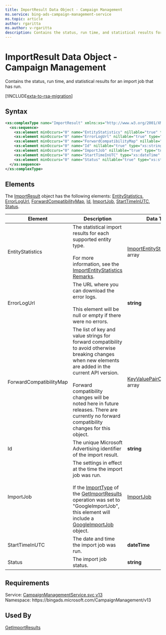 ```yaml
---
title: ImportResult Data Object - Campaign Management
ms.service: bing-ads-campaign-management-service
ms.topic: article
author: rgaritta
ms.author: v-rgaritta
description: Contains the status, run time, and statistical results for an import job that has run.
---
```

# ImportResult Data Object - Campaign Management
Contains the status, run time, and statistical results for an import job that has run.

[!INCLUDE[exta-to-rsa-migration](../../scripts/includes/exta-rsa-migration-import.md)]

## Syntax
```xml
<xs:complexType name="ImportResult" xmlns:xs="http://www.w3.org/2001/XMLSchema">
  <xs:sequence>
    <xs:element minOccurs="0" name="EntityStatistics" nillable="true" type="tns:ArrayOfImportEntityStatistics" />
    <xs:element minOccurs="0" name="ErrorLogUrl" nillable="true" type="xs:string" />
    <xs:element minOccurs="0" name="ForwardCompatibilityMap" nillable="true" type="q128:ArrayOfKeyValuePairOfstringstring" xmlns:q128="http://schemas.datacontract.org/2004/07/System.Collections.Generic" />
    <xs:element minOccurs="0" name="Id" nillable="true" type="xs:string" />
    <xs:element minOccurs="0" name="ImportJob" nillable="true" type="tns:ImportJob" />
    <xs:element minOccurs="0" name="StartTimeInUTC" type="xs:dateTime" />
    <xs:element minOccurs="0" name="Status" nillable="true" type="xs:string" />
  </xs:sequence>
</xs:complexType>
```

## <a name="elements"></a>Elements

The [ImportResult](importresult.md) object has the following elements: [EntityStatistics](#entitystatistics), [ErrorLogUrl](#errorlogurl), [ForwardCompatibilityMap](#forwardcompatibilitymap), [Id](#id), [ImportJob](#importjob), [StartTimeInUTC](#starttimeinutc), [Status](#status).

|Element|Description|Data Type|
|-----------|---------------|-------------|
|<a name="entitystatistics"></a>EntityStatistics|The statistical import results for each supported entity type.<br/><br/>For more information, see the [ImportEntityStatistics Remarks](importentitystatistics.md#remarks).|[ImportEntityStatistics](importentitystatistics.md) array|
|<a name="errorlogurl"></a>ErrorLogUrl|The URL where you can download the error logs.<br/><br/>This element will be null or empty if there were no errors.|**string**|
|<a name="forwardcompatibilitymap"></a>ForwardCompatibilityMap|The list of key and value strings for forward compatibility to avoid otherwise breaking changes when new elements are added in the current API version.<br/><br/>Forward compatibility changes will be noted here in future releases. There are currently no forward compatibility changes for this object.|[KeyValuePairOfstringstring](keyvaluepairofstringstring.md) array|
|<a name="id"></a>Id|The unique Microsoft Advertising identifier of the import result.|**string**|
|<a name="importjob"></a>ImportJob|The settings in effect at the time the import job was run.<br/><br/>If the [ImportType](getimportresults.md#importtype) of the [GetImportResults](getimportresults.md) operation was set to "GoogleImportJob", this element will include a [GoogleImportJob](googleimportjob.md) object.|[ImportJob](importjob.md)|
|<a name="starttimeinutc"></a>StartTimeInUTC|The date and time the import job was run.|**dateTime**|
|<a name="status"></a>Status|The import job status.|**string**|

## Requirements
Service: [CampaignManagementService.svc v13](https://campaign.api.bingads.microsoft.com/Api/Advertiser/CampaignManagement/v13/CampaignManagementService.svc)  
Namespace: https\://bingads.microsoft.com/CampaignManagement/v13  

## Used By
[GetImportResults](getimportresults.md)  
